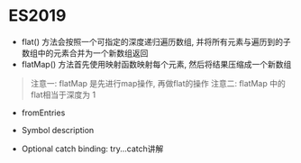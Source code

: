 # ES2019

- flat() 方法会按照一个可指定的深度递归遍历数组, 并将所有元素与遍历到的子数组中的元素合并为一个新数组返回
- flatMap() 方法首先使用映射函数映射每个元素, 然后将结果压缩成一个新数组

> 注意一: flatMap 是先进行map操作, 再做flat的操作
> 注意二: flatMap 中的flat相当于深度为 1

- fromEntries

- Symbol description

- Optional catch binding: try...catch讲解